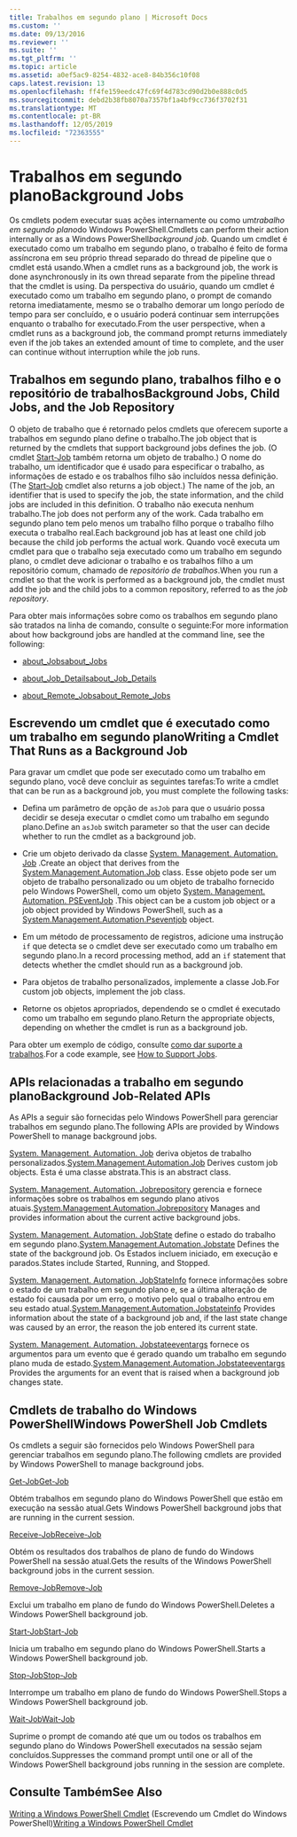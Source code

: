 ```yaml
---
title: Trabalhos em segundo plano | Microsoft Docs
ms.custom: ''
ms.date: 09/13/2016
ms.reviewer: ''
ms.suite: ''
ms.tgt_pltfrm: ''
ms.topic: article
ms.assetid: a0ef5ac9-8254-4832-ace8-84b356c10f08
caps.latest.revision: 13
ms.openlocfilehash: ff4fe159eedc47fc69f4d783cd90d2b0e888c0d5
ms.sourcegitcommit: debd2b38fb8070a7357bf1a4bf9cc736f3702f31
ms.translationtype: MT
ms.contentlocale: pt-BR
ms.lasthandoff: 12/05/2019
ms.locfileid: "72363555"
---
```

# <a name="background-jobs"></a><span data-ttu-id="d25db-102">Trabalhos em segundo plano</span><span class="sxs-lookup"><span data-stu-id="d25db-102">Background Jobs</span></span>

<span data-ttu-id="d25db-103">Os cmdlets podem executar suas ações internamente ou como um*trabalho em segundo plano*do Windows PowerShell.</span><span class="sxs-lookup"><span data-stu-id="d25db-103">Cmdlets can perform their action internally or as a Windows PowerShell*background job*.</span></span> <span data-ttu-id="d25db-104">Quando um cmdlet é executado como um trabalho em segundo plano, o trabalho é feito de forma assíncrona em seu próprio thread separado do thread de pipeline que o cmdlet está usando.</span><span class="sxs-lookup"><span data-stu-id="d25db-104">When a cmdlet runs as a background job, the work is done asynchronously in its own thread separate from the pipeline thread that the cmdlet is using.</span></span> <span data-ttu-id="d25db-105">Da perspectiva do usuário, quando um cmdlet é executado como um trabalho em segundo plano, o prompt de comando retorna imediatamente, mesmo se o trabalho demorar um longo período de tempo para ser concluído, e o usuário poderá continuar sem interrupções enquanto o trabalho for executado.</span><span class="sxs-lookup"><span data-stu-id="d25db-105">From the user perspective, when a cmdlet runs as a background job, the command prompt returns immediately even if the job takes an extended amount of time to complete, and the user can continue without interruption while the job runs.</span></span>

## <a name="background-jobs-child-jobs-and-the-job-repository"></a><span data-ttu-id="d25db-106">Trabalhos em segundo plano, trabalhos filho e o repositório de trabalhos</span><span class="sxs-lookup"><span data-stu-id="d25db-106">Background Jobs, Child Jobs, and the Job Repository</span></span>

<span data-ttu-id="d25db-107">O objeto de trabalho que é retornado pelos cmdlets que oferecem suporte a trabalhos em segundo plano define o trabalho.</span><span class="sxs-lookup"><span data-stu-id="d25db-107">The job object that is returned by the cmdlets that support background jobs defines the job.</span></span> <span data-ttu-id="d25db-108">(O cmdlet [Start-Job](/powershell/module/Microsoft.PowerShell.Core/Start-Job) também retorna um objeto de trabalho.) O nome do trabalho, um identificador que é usado para especificar o trabalho, as informações de estado e os trabalhos filho são incluídos nessa definição.</span><span class="sxs-lookup"><span data-stu-id="d25db-108">(The [Start-Job](/powershell/module/Microsoft.PowerShell.Core/Start-Job) cmdlet also returns a job object.) The name of the job, an identifier that is used to specify the job, the state information, and the child jobs are included in this definition.</span></span> <span data-ttu-id="d25db-109">O trabalho não executa nenhum trabalho.</span><span class="sxs-lookup"><span data-stu-id="d25db-109">The job does not perform any of the work.</span></span> <span data-ttu-id="d25db-110">Cada trabalho em segundo plano tem pelo menos um trabalho filho porque o trabalho filho executa o trabalho real.</span><span class="sxs-lookup"><span data-stu-id="d25db-110">Each background job has at least one child job because the child job performs the actual work.</span></span> <span data-ttu-id="d25db-111">Quando você executa um cmdlet para que o trabalho seja executado como um trabalho em segundo plano, o cmdlet deve adicionar o trabalho e os trabalhos filho a um repositório comum, chamado de *repositório de trabalhos*.</span><span class="sxs-lookup"><span data-stu-id="d25db-111">When you run a cmdlet so that the work is performed as a background job, the cmdlet must add the job and the child jobs to a common repository, referred to as the *job repository*.</span></span>

<span data-ttu-id="d25db-112">Para obter mais informações sobre como os trabalhos em segundo plano são tratados na linha de comando, consulte o seguinte:</span><span class="sxs-lookup"><span data-stu-id="d25db-112">For more information about how background jobs are handled at the command line, see the following:</span></span>

- [<span data-ttu-id="d25db-113">about_Jobs</span><span class="sxs-lookup"><span data-stu-id="d25db-113">about_Jobs</span></span>](/powershell/module/microsoft.powershell.core/about/about_jobs)

- [<span data-ttu-id="d25db-114">about_Job_Details</span><span class="sxs-lookup"><span data-stu-id="d25db-114">about_Job_Details</span></span>](/powershell/module/microsoft.powershell.core/about/about_job_details)

- [<span data-ttu-id="d25db-115">about_Remote_Jobs</span><span class="sxs-lookup"><span data-stu-id="d25db-115">about_Remote_Jobs</span></span>](/powershell/module/microsoft.powershell.core/about/about_remote_jobs)

## <a name="writing-a-cmdlet-that-runs-as-a-background-job"></a><span data-ttu-id="d25db-116">Escrevendo um cmdlet que é executado como um trabalho em segundo plano</span><span class="sxs-lookup"><span data-stu-id="d25db-116">Writing a Cmdlet That Runs as a Background Job</span></span>

<span data-ttu-id="d25db-117">Para gravar um cmdlet que pode ser executado como um trabalho em segundo plano, você deve concluir as seguintes tarefas:</span><span class="sxs-lookup"><span data-stu-id="d25db-117">To write a cmdlet that can be run as a background job, you must complete the following tasks:</span></span>

- <span data-ttu-id="d25db-118">Defina um parâmetro de opção de `asJob` para que o usuário possa decidir se deseja executar o cmdlet como um trabalho em segundo plano.</span><span class="sxs-lookup"><span data-stu-id="d25db-118">Define an `asJob` switch parameter so that the user can decide whether to run the cmdlet as a background job.</span></span>

- <span data-ttu-id="d25db-119">Crie um objeto derivado da classe [System. Management. Automation. Job](/dotnet/api/System.Management.Automation.Job) .</span><span class="sxs-lookup"><span data-stu-id="d25db-119">Create an object that derives from the [System.Management.Automation.Job](/dotnet/api/System.Management.Automation.Job) class.</span></span> <span data-ttu-id="d25db-120">Esse objeto pode ser um objeto de trabalho personalizado ou um objeto de trabalho fornecido pelo Windows PowerShell, como um objeto [System. Management. Automation. PSEventJob](/dotnet/api/System.Management.Automation.PSEventJob) .</span><span class="sxs-lookup"><span data-stu-id="d25db-120">This object can be a custom job object or a job object provided by Windows PowerShell, such as a [System.Management.Automation.Pseventjob](/dotnet/api/System.Management.Automation.PSEventJob) object.</span></span>

- <span data-ttu-id="d25db-121">Em um método de processamento de registros, adicione uma instrução `if` que detecta se o cmdlet deve ser executado como um trabalho em segundo plano.</span><span class="sxs-lookup"><span data-stu-id="d25db-121">In a record processing method, add an `if` statement that detects whether the cmdlet should run as a background job.</span></span>

- <span data-ttu-id="d25db-122">Para objetos de trabalho personalizados, implemente a classe Job.</span><span class="sxs-lookup"><span data-stu-id="d25db-122">For custom job objects, implement the job class.</span></span>

- <span data-ttu-id="d25db-123">Retorne os objetos apropriados, dependendo se o cmdlet é executado como um trabalho em segundo plano.</span><span class="sxs-lookup"><span data-stu-id="d25db-123">Return the appropriate objects, depending on whether the cmdlet is run as a background job.</span></span>

<span data-ttu-id="d25db-124">Para obter um exemplo de código, consulte [como dar suporte a trabalhos](./how-to-support-jobs.md).</span><span class="sxs-lookup"><span data-stu-id="d25db-124">For a code example, see [How to Support Jobs](./how-to-support-jobs.md).</span></span>

## <a name="background-job-related-apis"></a><span data-ttu-id="d25db-125">APIs relacionadas a trabalho em segundo plano</span><span class="sxs-lookup"><span data-stu-id="d25db-125">Background Job-Related APIs</span></span>

<span data-ttu-id="d25db-126">As APIs a seguir são fornecidas pelo Windows PowerShell para gerenciar trabalhos em segundo plano.</span><span class="sxs-lookup"><span data-stu-id="d25db-126">The following APIs are provided by Windows PowerShell to manage background jobs.</span></span>

<span data-ttu-id="d25db-127">[System. Management. Automation. Job](/dotnet/api/System.Management.Automation.Job) deriva objetos de trabalho personalizados.</span><span class="sxs-lookup"><span data-stu-id="d25db-127">[System.Management.Automation.Job](/dotnet/api/System.Management.Automation.Job) Derives custom job objects.</span></span> <span data-ttu-id="d25db-128">Esta é uma classe abstrata.</span><span class="sxs-lookup"><span data-stu-id="d25db-128">This is an abstract class.</span></span>

<span data-ttu-id="d25db-129">[System. Management. Automation. Jobrepository](/dotnet/api/System.Management.Automation.JobRepository) gerencia e fornece informações sobre os trabalhos em segundo plano ativos atuais.</span><span class="sxs-lookup"><span data-stu-id="d25db-129">[System.Management.Automation.Jobrepository](/dotnet/api/System.Management.Automation.JobRepository) Manages and provides information about the current active background jobs.</span></span>

<span data-ttu-id="d25db-130">[System. Management. Automation. JobState](/dotnet/api/System.Management.Automation.JobState) define o estado do trabalho em segundo plano.</span><span class="sxs-lookup"><span data-stu-id="d25db-130">[System.Management.Automation.Jobstate](/dotnet/api/System.Management.Automation.JobState) Defines the state of the background job.</span></span> <span data-ttu-id="d25db-131">Os Estados incluem iniciado, em execução e parados.</span><span class="sxs-lookup"><span data-stu-id="d25db-131">States include Started, Running, and Stopped.</span></span>

<span data-ttu-id="d25db-132">[System. Management. Automation. JobStateInfo](/dotnet/api/System.Management.Automation.JobStateInfo) fornece informações sobre o estado de um trabalho em segundo plano e, se a última alteração de estado foi causada por um erro, o motivo pelo qual o trabalho entrou em seu estado atual.</span><span class="sxs-lookup"><span data-stu-id="d25db-132">[System.Management.Automation.Jobstateinfo](/dotnet/api/System.Management.Automation.JobStateInfo) Provides information about the state of a background job and, if the last state change was caused by an error, the reason the job entered its current state.</span></span>

<span data-ttu-id="d25db-133">[System. Management. Automation. Jobstateeventargs](/dotnet/api/System.Management.Automation.JobStateEventArgs) fornece os argumentos para um evento que é gerado quando um trabalho em segundo plano muda de estado.</span><span class="sxs-lookup"><span data-stu-id="d25db-133">[System.Management.Automation.Jobstateeventargs](/dotnet/api/System.Management.Automation.JobStateEventArgs) Provides the arguments for an event that is raised when a background job changes state.</span></span>

## <a name="windows-powershell-job-cmdlets"></a><span data-ttu-id="d25db-134">Cmdlets de trabalho do Windows PowerShell</span><span class="sxs-lookup"><span data-stu-id="d25db-134">Windows PowerShell Job Cmdlets</span></span>

<span data-ttu-id="d25db-135">Os cmdlets a seguir são fornecidos pelo Windows PowerShell para gerenciar trabalhos em segundo plano.</span><span class="sxs-lookup"><span data-stu-id="d25db-135">The following cmdlets are provided by Windows PowerShell to manage background jobs.</span></span>

[<span data-ttu-id="d25db-136">Get-Job</span><span class="sxs-lookup"><span data-stu-id="d25db-136">Get-Job</span></span>](/powershell/module/Microsoft.PowerShell.Core/Get-Job)

<span data-ttu-id="d25db-137">Obtém trabalhos em segundo plano do Windows PowerShell que estão em execução na sessão atual.</span><span class="sxs-lookup"><span data-stu-id="d25db-137">Gets Windows PowerShell background jobs that are running in the current session.</span></span>

[<span data-ttu-id="d25db-138">Receive-Job</span><span class="sxs-lookup"><span data-stu-id="d25db-138">Receive-Job</span></span>](/powershell/module/Microsoft.PowerShell.Core/Receive-Job)

<span data-ttu-id="d25db-139">Obtém os resultados dos trabalhos de plano de fundo do Windows PowerShell na sessão atual.</span><span class="sxs-lookup"><span data-stu-id="d25db-139">Gets the results of the Windows PowerShell background jobs in the current session.</span></span>

[<span data-ttu-id="d25db-140">Remove-Job</span><span class="sxs-lookup"><span data-stu-id="d25db-140">Remove-Job</span></span>](/powershell/module/Microsoft.PowerShell.Core/Remove-Job)

<span data-ttu-id="d25db-141">Exclui um trabalho em plano de fundo do Windows PowerShell.</span><span class="sxs-lookup"><span data-stu-id="d25db-141">Deletes a Windows PowerShell background job.</span></span>

[<span data-ttu-id="d25db-142">Start-Job</span><span class="sxs-lookup"><span data-stu-id="d25db-142">Start-Job</span></span>](/powershell/module/Microsoft.PowerShell.Core/Start-Job)

<span data-ttu-id="d25db-143">Inicia um trabalho em segundo plano do Windows PowerShell.</span><span class="sxs-lookup"><span data-stu-id="d25db-143">Starts a Windows PowerShell background job.</span></span>

[<span data-ttu-id="d25db-144">Stop-Job</span><span class="sxs-lookup"><span data-stu-id="d25db-144">Stop-Job</span></span>](/powershell/module/Microsoft.PowerShell.Core/Stop-Job)

<span data-ttu-id="d25db-145">Interrompe um trabalho em plano de fundo do Windows PowerShell.</span><span class="sxs-lookup"><span data-stu-id="d25db-145">Stops a Windows PowerShell background job.</span></span>

[<span data-ttu-id="d25db-146">Wait-Job</span><span class="sxs-lookup"><span data-stu-id="d25db-146">Wait-Job</span></span>](/powershell/module/Microsoft.PowerShell.Core/Wait-Job)

<span data-ttu-id="d25db-147">Suprime o prompt de comando até que um ou todos os trabalhos em segundo plano do Windows PowerShell executados na sessão sejam concluídos.</span><span class="sxs-lookup"><span data-stu-id="d25db-147">Suppresses the command prompt until one or all of the Windows PowerShell background jobs running in the session are complete.</span></span>

## <a name="see-also"></a><span data-ttu-id="d25db-148">Consulte Também</span><span class="sxs-lookup"><span data-stu-id="d25db-148">See Also</span></span>

<span data-ttu-id="d25db-149">[Writing a Windows PowerShell Cmdlet](./writing-a-windows-powershell-cmdlet.md) (Escrevendo um Cmdlet do Windows PowerShell)</span><span class="sxs-lookup"><span data-stu-id="d25db-149">[Writing a Windows PowerShell Cmdlet](./writing-a-windows-powershell-cmdlet.md)</span></span>
